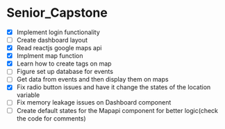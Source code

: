 # Senior_Capstone
- [X] Implement login functionality
- [ ] Create dashboard layout
- [X] Read reactjs google maps api
- [X] Implment map function
- [X] Learn how to create tags on map
- [ ] Figure set up database for events
- [ ] Get data from events and then display them on maps
- [X] Fix radio button issues and have it change the states of the location variable
- [ ] Fix memory leakage issues on Dashboard component
- [ ] Create default states for the Mapapi component for better logic(check the code for comments)
